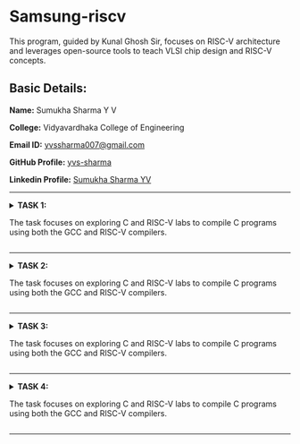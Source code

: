 # Samsung-riscv
This program, guided by Kunal Ghosh Sir, focuses on RISC-V architecture and leverages open-source tools to teach VLSI chip design and RISC-V concepts.

## Basic Details:

**Name:** Sumukha Sharma Y V

**College:** Vidyavardhaka College of Engineering

**Email ID:** yvssharma007@gmail.com

**GitHub Profile:** [yvs-sharma](https://github.com/yvs-sharma)

**Linkedin Profile:** [Sumukha Sharma YV](https://www.linkedin.com/in/sumukha-sharma-yv-71213925a)

----------------------------------------------------------------------------------------------------------------------------

<details>
<summary><b>TASK 1:</b> 
  
The task focuses on exploring C and RISC-V labs to compile C programs using both the GCC and RISC-V compilers.</summary>

### C Lab

We start by creating a file in the chosen directory using a simple editor like Leafpad. After writing the program to calculate the sum of numbers from 1 to n, save the file, close the editor, and compile it using GCC. Once compiled, you can run the program to see the output.

 C Code to calculate 1 to n numbers
```
#include<stdio.h>
int main()
{
  int i, sum=0, n=90;
  for(i=0;i<=n;++i)
    {
      sum+=i;
    }
  printf("Sum of numbers from 1 to %d is %d\n",n,sum);
  return 0;
}
```

The commands used are
```
gcc sum.c
./a.out

```

![image](https://github.com/user-attachments/assets/1a105a81-3e54-4135-921b-540f58007c90)

### RISC-V lab

It involves viewing the code with the cat command to ensure it’s correct.

```
cat sum.c

```
Next, compile it using the RISC-V GCC compiler.

```
riscv64-unknown-elf-gcc -O1 -mabi=lp64 -march=rv64i -o sum.o sum.c
riscv64-unknown-elf-gcc -Ofast -mabi=lp64 -march=rv64i -o sum.o sum.c
```
![image](https://github.com/user-attachments/assets/732013ca-7b48-4408-ac36-01ef83bfc12b)

After compiling, use

```
riscv64-unknown-elf-objdump -d sum.o

```
to disassemble the code and examine its assembly language version. This provides a closer look at how the program works at the hardware level.

The Assembly language code is displayed.

Using O1
![image](https://github.com/user-attachments/assets/955d5f39-b1ea-4c34-9027-b7aa30410faa)

Using Ofast
![image](https://github.com/user-attachments/assets/4efc08b1-1f7f-4752-87dd-4f852f58bef6)

Optimization levels in GCC improve code performance and size to varying degrees. -O0 applies no optimization, suitable for debugging. -O1 offers basic optimizations, making code faster and smaller without significantly increasing compilation time, striking a balance between performance and simplicity. -Ofast prioritizes speed over strict compliance with standards, ideal for performance-critical tasks but requires thorough testing to avoid unexpected issues. Testing is crucial, as higher optimizations may complicate debugging or affect precision in critical calculations.

### Description of the commands used while execution:

**C lab**

1. cd: Changes the current working directory in a command-line interface.
2. leafpad: A simple and lightweight graphical text editor for Linux systems.
3. gcc: Performs the compilation step to build a program.
4. ./a.out: It will execute the file that was created with the compile.

**RISC-V lab**

1. -mabi=lp64: Specifies the ABI (Application Binary Interface) for RISC-V, indicating the use of the LP64 model, which uses 64-bit long integers and pointers.
2. -march=rv64i: Specifies the target architecture for RISC-V. rv64i indicates a 64-bit RISC-V processor using the base integer instruction set (I).
3. riscv-objdump: A tool that displays assembly instructions from a compiled RISC-V binary file. It helps in debugging and understanding compiled code.
4. -Ofast: An aggressive optimization level in GCC that prioritizes performance over strict standards compliance. It enables high-speed optimizations, but some may deviate from strict IEEE or ISO standards.
5. -O1: Enables basic optimizations in GCC that improve performance without significantly increasing compilation time.
</details>

----------------------------------------------------------------------------------------------------------------------------

<details>
<summary><b>TASK 2:</b> 
  
The task focuses on exploring C and RISC-V labs to compile C programs using both the GCC and RISC-V compilers.</summary>

### C Lab

We start by creating a file in the chosen directory using a simple editor like Leafpad. After writing the program to calculate the sum of numbers from 1 to n, save the file, close the editor, and compile it using GCC. Once compiled, you can run the program to see the output.

 C Code to calculate 1 to n numbers
```
#include<stdio.h>
int main()
{
  int i, sum=0, n=90;
  for(i=0;i<=n;++i)
    {
      sum+=i;
    }
  printf("Sum of numbers from 1 to %d is %d\n",n,sum);
  return 0;
}
```

The commands used are
```
gcc sum.c
./a.out

```

![image](https://github.com/user-attachments/assets/1a105a81-3e54-4135-921b-540f58007c90)

### RISC-V lab

It involves viewing the code with the cat command to ensure it’s correct.

```
cat sum.c

```
Next, compile it using the RISC-V GCC compiler.

```
riscv64-unknown-elf-gcc -O1 -mabi=lp64 -march=rv64i -o sum.o sum.c
riscv64-unknown-elf-gcc -Ofast -mabi=lp64 -march=rv64i -o sum.o sum.c
```
![image](https://github.com/user-attachments/assets/732013ca-7b48-4408-ac36-01ef83bfc12b)

After compiling, use

```
riscv64-unknown-elf-objdump -d sum.o

```
to disassemble the code and examine its assembly language version. This provides a closer look at how the program works at the hardware level.

The Assembly language code is displayed.

Using O1
![image](https://github.com/user-attachments/assets/955d5f39-b1ea-4c34-9027-b7aa30410faa)

Using Ofast
![image](https://github.com/user-attachments/assets/4efc08b1-1f7f-4752-87dd-4f852f58bef6)

Optimization levels in GCC improve code performance and size to varying degrees. -O0 applies no optimization, suitable for debugging. -O1 offers basic optimizations, making code faster and smaller without significantly increasing compilation time, striking a balance between performance and simplicity. -Ofast prioritizes speed over strict compliance with standards, ideal for performance-critical tasks but requires thorough testing to avoid unexpected issues. Testing is crucial, as higher optimizations may complicate debugging or affect precision in critical calculations.

### Description of the commands used while execution:

**C lab**

1. cd: Changes the current working directory in a command-line interface.
2. leafpad: A simple and lightweight graphical text editor for Linux systems.
3. gcc: Performs the compilation step to build a program.
4. ./a.out: It will execute the file that was created with the compile.

**RISC-V lab**

1. -mabi=lp64: Specifies the ABI (Application Binary Interface) for RISC-V, indicating the use of the LP64 model, which uses 64-bit long integers and pointers.
2. -march=rv64i: Specifies the target architecture for RISC-V. rv64i indicates a 64-bit RISC-V processor using the base integer instruction set (I).
3. riscv-objdump: A tool that displays assembly instructions from a compiled RISC-V binary file. It helps in debugging and understanding compiled code.
4. -Ofast: An aggressive optimization level in GCC that prioritizes performance over strict standards compliance. It enables high-speed optimizations, but some may deviate from strict IEEE or ISO standards.
5. -O1: Enables basic optimizations in GCC that improve performance without significantly increasing compilation time.
</details>

----------------------------------------------------------------------------------------------------------------------------

<details>
<summary><b>TASK 3:</b> 
  
The task focuses on exploring C and RISC-V labs to compile C programs using both the GCC and RISC-V compilers.</summary>

### C Lab

We start by creating a file in the chosen directory using a simple editor like Leafpad. After writing the program to calculate the sum of numbers from 1 to n, save the file, close the editor, and compile it using GCC. Once compiled, you can run the program to see the output.

 C Code to calculate 1 to n numbers
```
#include<stdio.h>
int main()
{
  int i, sum=0, n=90;
  for(i=0;i<=n;++i)
    {
      sum+=i;
    }
  printf("Sum of numbers from 1 to %d is %d\n",n,sum);
  return 0;
}
```

The commands used are
```
gcc sum.c
./a.out

```

![image](https://github.com/user-attachments/assets/1a105a81-3e54-4135-921b-540f58007c90)

### RISC-V lab

It involves viewing the code with the cat command to ensure it’s correct.

```
cat sum.c

```
Next, compile it using the RISC-V GCC compiler.

```
riscv64-unknown-elf-gcc -O1 -mabi=lp64 -march=rv64i -o sum.o sum.c
riscv64-unknown-elf-gcc -Ofast -mabi=lp64 -march=rv64i -o sum.o sum.c
```
![image](https://github.com/user-attachments/assets/732013ca-7b48-4408-ac36-01ef83bfc12b)

After compiling, use

```
riscv64-unknown-elf-objdump -d sum.o

```
to disassemble the code and examine its assembly language version. This provides a closer look at how the program works at the hardware level.

The Assembly language code is displayed.

Using O1
![image](https://github.com/user-attachments/assets/955d5f39-b1ea-4c34-9027-b7aa30410faa)

Using Ofast
![image](https://github.com/user-attachments/assets/4efc08b1-1f7f-4752-87dd-4f852f58bef6)

Optimization levels in GCC improve code performance and size to varying degrees. -O0 applies no optimization, suitable for debugging. -O1 offers basic optimizations, making code faster and smaller without significantly increasing compilation time, striking a balance between performance and simplicity. -Ofast prioritizes speed over strict compliance with standards, ideal for performance-critical tasks but requires thorough testing to avoid unexpected issues. Testing is crucial, as higher optimizations may complicate debugging or affect precision in critical calculations.

### Description of the commands used while execution:

**C lab**

1. cd: Changes the current working directory in a command-line interface.
2. leafpad: A simple and lightweight graphical text editor for Linux systems.
3. gcc: Performs the compilation step to build a program.
4. ./a.out: It will execute the file that was created with the compile.

**RISC-V lab**

1. -mabi=lp64: Specifies the ABI (Application Binary Interface) for RISC-V, indicating the use of the LP64 model, which uses 64-bit long integers and pointers.
2. -march=rv64i: Specifies the target architecture for RISC-V. rv64i indicates a 64-bit RISC-V processor using the base integer instruction set (I).
3. riscv-objdump: A tool that displays assembly instructions from a compiled RISC-V binary file. It helps in debugging and understanding compiled code.
4. -Ofast: An aggressive optimization level in GCC that prioritizes performance over strict standards compliance. It enables high-speed optimizations, but some may deviate from strict IEEE or ISO standards.
5. -O1: Enables basic optimizations in GCC that improve performance without significantly increasing compilation time.
</details>

----------------------------------------------------------------------------------------------------------------------------

<details>
<summary><b>TASK 4:</b> 
  
The task focuses on exploring C and RISC-V labs to compile C programs using both the GCC and RISC-V compilers.</summary>

### C Lab

We start by creating a file in the chosen directory using a simple editor like Leafpad. After writing the program to calculate the sum of numbers from 1 to n, save the file, close the editor, and compile it using GCC. Once compiled, you can run the program to see the output.

 C Code to calculate 1 to n numbers
```
#include<stdio.h>
int main()
{
  int i, sum=0, n=90;
  for(i=0;i<=n;++i)
    {
      sum+=i;
    }
  printf("Sum of numbers from 1 to %d is %d\n",n,sum);
  return 0;
}
```

The commands used are
```
gcc sum.c
./a.out

```

![image](https://github.com/user-attachments/assets/1a105a81-3e54-4135-921b-540f58007c90)

### RISC-V lab

It involves viewing the code with the cat command to ensure it’s correct.

```
cat sum.c

```
Next, compile it using the RISC-V GCC compiler.

```
riscv64-unknown-elf-gcc -O1 -mabi=lp64 -march=rv64i -o sum.o sum.c
riscv64-unknown-elf-gcc -Ofast -mabi=lp64 -march=rv64i -o sum.o sum.c
```
![image](https://github.com/user-attachments/assets/732013ca-7b48-4408-ac36-01ef83bfc12b)

After compiling, use

```
riscv64-unknown-elf-objdump -d sum.o

```
to disassemble the code and examine its assembly language version. This provides a closer look at how the program works at the hardware level.

The Assembly language code is displayed.

Using O1
![image](https://github.com/user-attachments/assets/955d5f39-b1ea-4c34-9027-b7aa30410faa)

Using Ofast
![image](https://github.com/user-attachments/assets/4efc08b1-1f7f-4752-87dd-4f852f58bef6)

Optimization levels in GCC improve code performance and size to varying degrees. -O0 applies no optimization, suitable for debugging. -O1 offers basic optimizations, making code faster and smaller without significantly increasing compilation time, striking a balance between performance and simplicity. -Ofast prioritizes speed over strict compliance with standards, ideal for performance-critical tasks but requires thorough testing to avoid unexpected issues. Testing is crucial, as higher optimizations may complicate debugging or affect precision in critical calculations.

### Description of the commands used while execution:

**C lab**

1. cd: Changes the current working directory in a command-line interface.
2. leafpad: A simple and lightweight graphical text editor for Linux systems.
3. gcc: Performs the compilation step to build a program.
4. ./a.out: It will execute the file that was created with the compile.

**RISC-V lab**

1. -mabi=lp64: Specifies the ABI (Application Binary Interface) for RISC-V, indicating the use of the LP64 model, which uses 64-bit long integers and pointers.
2. -march=rv64i: Specifies the target architecture for RISC-V. rv64i indicates a 64-bit RISC-V processor using the base integer instruction set (I).
3. riscv-objdump: A tool that displays assembly instructions from a compiled RISC-V binary file. It helps in debugging and understanding compiled code.
4. -Ofast: An aggressive optimization level in GCC that prioritizes performance over strict standards compliance. It enables high-speed optimizations, but some may deviate from strict IEEE or ISO standards.
5. -O1: Enables basic optimizations in GCC that improve performance without significantly increasing compilation time.
</details>

----------------------------------------------------------------------------------------------------------------------------




